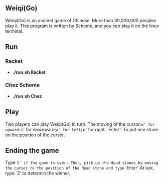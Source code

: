## Weiqi(Go)

Weiqi(Go) is an ancient game of Chinese. More than 30,000,000 peoples play it. This program is written by Scheme, and you can play it on the linux terminal.

## Run

### Racket
- **./run.sh Racket**

### Chez Scheme
- **./run.sh Chez**

## Play

Two players can play Weiqi(Go) in turn.
The moving of the cursor:`w' for upward;`s' for downward;`a' for left;`d' for right.
`Enter': To put one stone on the position of the cursor.

## Ending the game

Type `1' if the game is over.
Then, pick up the dead stones by moving the cursor to the position of the dead stone and type `Enter'
At last, type `2' to determin the winner.
